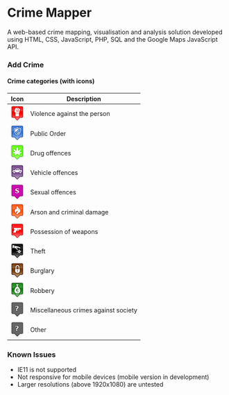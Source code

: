 # Crime Mapper
A web-based crime mapping, visualisation and analysis solution developed using HTML, CSS, JavaScript, PHP, SQL and the Google Maps JavaScript API.

### Add Crime
#### Crime categories (with icons)
| Icon | Description |
|--|--|
| ![Violence](crime_icons/violence.png) | Violence against the person |
| ![Public Order](crime_icons/public_order.png) | Public Order |
| ![Drugs](crime_icons/drugs.png) | Drug offences |
| ![Vehicle](crime_icons/vehicle.png)  | Vehicle offences |
| ![Sexual](crime_icons/sexual.png) | Sexual offences |
| ![Arson](crime_icons/arson.png) | Arson and criminal damage |
| ![Weapons](crime_icons/weapons.png) | Possession of weapons |
| ![Theft](crime_icons/theft.png) | Theft |
| ![Burglary](crime_icons/burglary.png) | Burglary |
| ![Robbery](crime_icons/robbery.png) | Robbery |
| ![Misc](crime_icons/other.png) | Miscellaneous crimes against society | 
| ![Other](crime_icons/other.png) | Other |

### Known Issues ###  
* IE11 is not supported
* Not responsive for mobile devices (mobile version in development)
* Larger resolutions (above 1920x1080) are untested
